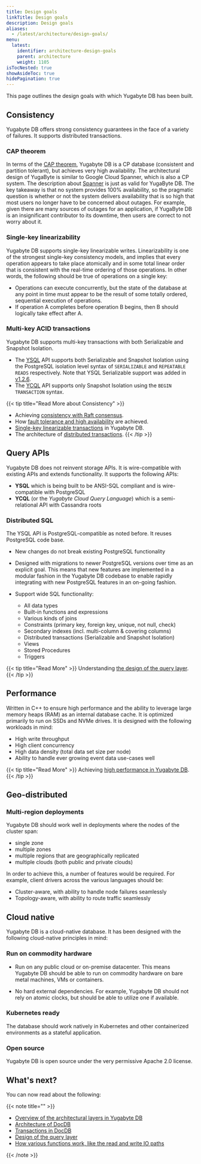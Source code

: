 ```yaml
---
title: Design goals
linkTitle: Design goals
description: Design goals
aliases:
  - /latest/architecture/design-goals/
menu:
  latest:
    identifier: architecture-design-goals
    parent: architecture
    weight: 1105
isTocNested: true
showAsideToc: true
hidePagination: true
---
```


This page outlines the design goals with which Yugabyte DB has been built.

## Consistency

Yugabyte DB offers strong consistency guarantees in the face of a variety of failures. It  supports distributed transactions.

### CAP theorem

In terms of the [CAP theorem](https://en.wikipedia.org/wiki/CAP_theorem), Yugabyte DB is a CP database (consistent and partition tolerant), but achieves very high availability. The architectural design of YugaByte is similar to Google Cloud Spanner, which is also a CP system. The description about [Spanner](https://cloudplatform.googleblog.com/2017/02/inside-Cloud-Spanner-and-the-CAP-Theorem.html) is just as valid for YugaByte DB. The key takeaway is that no system provides 100% availability, so the pragmatic question is whether or not the system delivers availability that is so high that most users no longer have to be concerned about outages. For example, given there are many sources of outages for an application, if YugaByte DB is an insignificant contributor to its downtime, then users are correct to not worry about it.

### Single-key linearizability

Yugabyte DB supports single-key linearizable writes. Linearizability is one of the strongest single-key consistency models, and implies that every operation appears to take place atomically and in some total linear order that is consistent with the real-time ordering of those operations. In other words, the following should be true of operations on a single key: 

* Operations can execute concurrently, but the state of the database at any point in time must appear to be the result of some totally ordered, sequential execution of operations.
* If operation A completes before operation B begins, then B should logically take effect after A.

### Multi-key ACID transactions

Yugabyte DB supports multi-key transactions with both Serializable and Snapshot Isolation.

* The [YSQL](../../api/ysql/) API supports both Serializable and Snapshot Isolation using the PostgreSQL isolation level syntax of `SERIALIZABLE` and `REPEATABLE READS` respectively. Note that YSQL Serializable support was added in [v1.2.6](../../releases/v1.2.6/).
* The [YCQL](../../api/ycql/dml_transaction/) API supports only Snapshot Isolation using the `BEGIN TRANSACTION` syntax.

{{< tip title="Read More about Consistency" >}}
* Achieving [consistency with Raft consensus](../docdb/replication/).
* How [fault tolerance and high availability](../core-functions/high-availability/) are achieved.
* [Single-key linearizable transactions](../transactions/single-row-transactions/) in Yugabyte DB.
* The architecture of [distributed transactions](../transactions/single-row-transactions/).
{{< /tip >}}

## Query APIs

Yugabyte DB does not reinvent storage APIs. It is wire-compatible with existing APIs and extends functionality. It supports the following APIs:

* **YSQL** which is being built to be ANSI-SQL compliant and is wire-compatible with PostgreSQL
* **YCQL** (or the *Yugabyte Cloud Query Language*) which is a semi-relational API with Cassandra roots

### Distributed SQL

The YSQL API is PostgreSQL-compatible as noted before. It reuses PostgreSQL code base.

* New changes do not break existing PostgreSQL functionality

* Designed with migrations to newer PostgreSQL versions over time as an explicit goal. This means that new features are implemented in a modular fashion in the Yugabyte DB codebase to enable rapidly integrating with new PostgreSQL features in an on-going fashion.

* Support wide SQL functionality:
  * All data types
  * Built-in functions and expressions
  * Various kinds of joins
  * Constraints (primary key, foreign key, unique, not null, check)
  * Secondary indexes (incl. multi-column & covering columns)
  * Distributed transactions (Serializable and Snapshot Isolation)
  * Views
  * Stored Procedures
  * Triggers

{{< tip title="Read More" >}}
Understanding [the design of the query layer](../query-layer/overview/).
{{< /tip >}}

## Performance

Written in C++ to ensure high performance and the ability to leverage large memory heaps (RAM) as an internal database cache. It is optimized primarily to run on SSDs and NVMe drives. It is designed with the following workloads in mind:

* High write throughput
* High client concurrency
* High data density (total data set size per node)
* Ability to handle ever growing event data use-cases well

{{< tip title="Read More" >}}
Achieving [high performance in Yugabyte DB](../docdb/performance/).
{{< /tip >}}

## Geo-distributed

### Multi-region deployments

Yugabyte DB should work well in deployments where the nodes of the cluster span:

* single zone
* multiple zones
* multiple regions that are geographically replicated
* multiple clouds (both public and private clouds)

In order to achieve this, a number of features would be required. For example, client drivers across the various languages should be:

* Cluster-aware, with ability to handle node failures seamlessly
* Topology-aware, with ability to route traffic seamlessly

## Cloud native

Yugabyte DB is a cloud-native database. It has been designed with the following cloud-native principles in mind:

### Run on commodity hardware

* Run on any public cloud or on-premise datacenter. This means Yugabyte DB should be able to run on commodity hardware on bare metal machines, VMs or containers.

* No hard external dependencies. For example, Yugabyte DB should not rely on atomic clocks, but should be able to utilize one if available.

### Kubernetes ready

The database should work natively in Kubernetes and other containerized environments as a stateful application.

### Open source

Yugabyte DB is open source under the very permissive Apache 2.0 license.

## What's next?

You can now read about the following:

{{< note title="" >}}

* [Overview of the architectural layers in Yugabyte DB](../layered-architecture/)
* [Architecture of DocDB](../docdb/)
* [Transactions in DocDB](../transactions/)
* [Design of the query layer](../query-layer/)
* [How various functions work, like the read and write IO paths](../core-functions/)

{{< /note >}}
